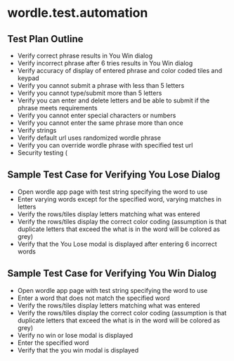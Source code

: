# wordle.test.automation

Test Plan Outline
------

- Verify correct phrase results in You Win dialog
- Verify incorrect phrase after 6 tries results in You Win dialog
- Verify accuracy of display of entered phrase and color coded tiles and keypad
- Verify you cannot submit a phrase with less than 5 letters
- Verify you cannot type/submit more than 5 letters
- Verify you can enter and delete letters and be able to submit if the phrase meets requirements
- Verify you cannot enter special characters or numbers
- Verify you cannot enter the same phrase more than once
- Verify strings
- Verify default url uses randomized wordle phrase
- Verify you can override wordle phrase with specified test url
- Security testing (

Sample Test Case for Verifying You Lose Dialog
------

- Open wordle app page with test string specifying the word to use
- Enter varying words except for the specified word, varying matches in letters
- Verify the rows/tiles display letters matching what was entered
- Verify the rows/tiles display the correct color coding (assumption is that duplicate letters that exceed the what is in the word will be colored as grey)
- Verify that the You Lose modal is displayed after entering 6 incorrect words

Sample Test Case for Verifying You Win Dialog
------

- Open wordle app page with test string specifying the word to use
- Enter a word that does not match the specified word
- Verify the rows/tiles display letters matching what was entered
- Verify the rows/tiles display the correct color coding (assumption is that duplicate letters that exceed the what is in the word will be colored as grey)
- Verify no win or lose modal is displayed
- Enter the specified word
- Verify that the you win modal is displayed
